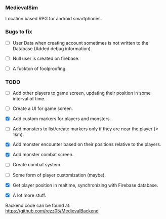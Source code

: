 ### MedievalSim

Location based RPG for android smartphones.

### Bugs to fix

- [ ] User Data when creating account sometimes is not written to the Database (Added debug information).

- [ ] Null user is created on firebase.

- [ ] A fuckton of foolproofing.

### TODO

- [ ] Add other players to game screen, updating their position in some interval of time.

- [ ] Create a UI for game screen.

- [x] Add custom markers for players and monsters.

- [ ] Add monsters to list/create markers only if they are near the player (< 1km).

- [x] Add monster encounter based on their positions relative to the players.

- [x] Add monster combat screen.

- [ ] Create combat system.

- [ ] Some form of player customization (maybe).

- [x] Get player position in realtime, synchronizing with Firebase database.

- [x] A lot more stuff.

Backend code can be found at: https://github.com/rezz05/MedievalBackend